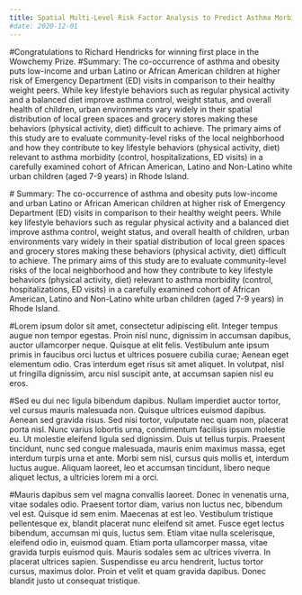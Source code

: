 ```yaml
---
title: Spatial Multi-Level Risk Factor Analysis to Predict Asthma Morbidity in Urban Children in Multiethnic Cohort of Children
#date: 2020-12-01
---
```


#Congratulations to Richard Hendricks for winning first place in the Wowchemy Prize.
#Summary: The co-occurrence of asthma and obesity puts low-income and urban Latino or African American children at higher risk of Emergency Department (ED) visits in comparison to their healthy weight peers. While key lifestyle behaviors such as regular physical activity and a balanced diet improve asthma control, weight status, and overall health of children, urban environments vary widely in their spatial distribution of local green spaces and grocery stores making these behaviors (physical activity, diet) difficult to achieve.  The primary aims of this study are to evaluate community-level risks of the local neighborhood and how they contribute to key lifestyle behaviors (physical activity, diet) relevant to asthma morbidity (control, hospitalizations, ED visits) in a carefully examined cohort of African American, Latino and Non-Latino white urban children (aged 7-9 years) in Rhode Island.



#<!--more-->
Summary: The co-occurrence of asthma and obesity puts low-income and urban Latino or African American children at higher risk of Emergency Department (ED) visits in comparison to their healthy weight peers. While key lifestyle behaviors such as regular physical activity and a balanced diet improve asthma control, weight status, and overall health of children, urban environments vary widely in their spatial distribution of local green spaces and grocery stores making these behaviors (physical activity, diet) difficult to achieve.  The primary aims of this study are to evaluate community-level risks of the local neighborhood and how they contribute to key lifestyle behaviors (physical activity, diet) relevant to asthma morbidity (control, hospitalizations, ED visits) in a carefully examined cohort of African American, Latino and Non-Latino white urban children (aged 7-9 years) in Rhode Island.

#Lorem ipsum dolor sit amet, consectetur adipiscing elit. Integer tempus augue non tempor egestas. Proin nisl nunc, dignissim in accumsan dapibus, auctor ullamcorper neque. Quisque at elit felis. Vestibulum ante ipsum primis in faucibus orci luctus et ultrices posuere cubilia curae; Aenean eget elementum odio. Cras interdum eget risus sit amet aliquet. In volutpat, nisl ut fringilla dignissim, arcu nisl suscipit ante, at accumsan sapien nisl eu eros.

#Sed eu dui nec ligula bibendum dapibus. Nullam imperdiet auctor tortor, vel cursus mauris malesuada non. Quisque ultrices euismod dapibus. Aenean sed gravida risus. Sed nisi tortor, vulputate nec quam non, placerat porta nisl. Nunc varius lobortis urna, condimentum facilisis ipsum molestie eu. Ut molestie eleifend ligula sed dignissim. Duis ut tellus turpis. Praesent tincidunt, nunc sed congue malesuada, mauris enim maximus massa, eget interdum turpis urna et ante. Morbi sem nisl, cursus quis mollis et, interdum luctus augue. Aliquam laoreet, leo et accumsan tincidunt, libero neque aliquet lectus, a ultricies lorem mi a orci.

#Mauris dapibus sem vel magna convallis laoreet. Donec in venenatis urna, vitae sodales odio. Praesent tortor diam, varius non luctus nec, bibendum vel est. Quisque id sem enim. Maecenas at est leo. Vestibulum tristique pellentesque ex, blandit placerat nunc eleifend sit amet. Fusce eget lectus bibendum, accumsan mi quis, luctus sem. Etiam vitae nulla scelerisque, eleifend odio in, euismod quam. Etiam porta ullamcorper massa, vitae gravida turpis euismod quis. Mauris sodales sem ac ultrices viverra. In placerat ultrices sapien. Suspendisse eu arcu hendrerit, luctus tortor cursus, maximus dolor. Proin et velit et quam gravida dapibus. Donec blandit justo ut consequat tristique.

